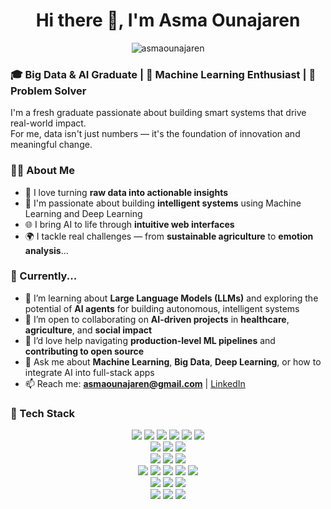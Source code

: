 <h1 align="center">Hi there 👋, I'm Asma Ounajaren</h1>

<p align="center">
  <img src="https://komarev.com/ghpvc/?username=asmaounajaren&label=Profile%20views&color=fb00ff&style=flat" alt="asmaounajaren" />
</p>


### 🎓 **Big Data & AI Graduate** | 🧠 **Machine Learning Enthusiast** | 🌱 **Problem Solver**

I'm a fresh graduate passionate about building smart systems that drive real-world impact.  
For me, data isn't just numbers — it's the foundation of innovation and meaningful change.


### 👩‍💻 About Me

- 🔧 I love turning **raw data into actionable insights**
- 🤖 I'm passionate about building **intelligent systems** using Machine Learning and Deep Learning
- 🌐 I bring AI to life through **intuitive web interfaces**
- 🌍 I tackle real challenges — from **sustainable agriculture** to **emotion analysis**...


### 🌱 Currently...

- 🌱 I’m learning about **Large Language Models (LLMs)** and exploring the potential of **AI agents** for building autonomous, intelligent systems
- 👯 I’m open to collaborating on **AI-driven projects** in **healthcare**, **agriculture**, and **social impact**  
- 🤔 I’d love help navigating **production-level ML pipelines** and **contributing to open source**  
- 💬 Ask me about **Machine Learning**, **Big Data**, **Deep Learning**, or how to integrate AI into full-stack apps  
- 📫 Reach me: **asmaounajaren@gmail.com** | [LinkedIn](https://linkedin.com/in/asma-ounajaren)


### 🧰 Tech Stack
<p align="center">
  <img src="https://img.shields.io/badge/Python-3670A0?style=for-the-badge&logo=python&logoColor=ffdd54"/>
  <img src="https://img.shields.io/badge/JavaScript-F7DF1E?style=for-the-badge&logo=javascript&logoColor=black"/>
  <img src="https://img.shields.io/badge/Java-ED8B00?style=for-the-badge&logo=java&logoColor=white"/>
  <img src="https://img.shields.io/badge/C%23-239120?style=for-the-badge&logo=c-sharp&logoColor=white"/>
  <img src="https://img.shields.io/badge/HTML5-E34F26?style=for-the-badge&logo=html5&logoColor=white"/>
  <img src="https://img.shields.io/badge/CSS3-1572B6?style=for-the-badge&logo=css3&logoColor=white"/>
  <br/>
  <img src="https://img.shields.io/badge/Next.js-000000?style=for-the-badge&logo=nextdotjs&logoColor=white"/>
  <img src="https://img.shields.io/badge/Node.js-339933?style=for-the-badge&logo=nodedotjs&logoColor=white"/>
  <img src="https://img.shields.io/badge/Streamlit-FF4B4B?style=for-the-badge&logo=streamlit&logoColor=white"/>
  <br/>
  <img src="https://img.shields.io/badge/MongoDB-4EA94B?style=for-the-badge&logo=mongodb&logoColor=white"/>
  <img src="https://img.shields.io/badge/MySQL-4479A1?style=for-the-badge&logo=mysql&logoColor=white"/>
  <img src="https://img.shields.io/badge/Firebase-FFCA28?style=for-the-badge&logo=firebase&logoColor=black"/>
  <br/>
  <img src="https://img.shields.io/badge/TensorFlow-FF6F00?style=for-the-badge&logo=tensorflow&logoColor=white"/>
  <img src="https://img.shields.io/badge/Keras-D00000?style=for-the-badge&logo=keras&logoColor=white"/>
  <img src="https://img.shields.io/badge/PyTorch-EE4C2C?style=for-the-badge&logo=pytorch&logoColor=white"/>
  <img src="https://img.shields.io/badge/OpenCV-5C3EE8?style=for-the-badge&logo=opencv&logoColor=white"/>
  <img src="https://img.shields.io/badge/Scikit--learn-F7931E?style=for-the-badge&logo=scikit-learn&logoColor=white"/>
  <br/>
  <img src="https://img.shields.io/badge/Apache Spark-E25A1C?style=for-the-badge&logo=apachespark&logoColor=white"/>
  <img src="https://img.shields.io/badge/Hadoop-66CCFF?style=for-the-badge&logo=apachehadoop&logoColor=black"/>
  <img src="https://img.shields.io/badge/Kafka-231F20?style=for-the-badge&logo=apachekafka&logoColor=white"/>
  <br/>
  <img src="https://img.shields.io/badge/Tableau-E97627?style=for-the-badge&logo=tableau&logoColor=white"/>
  <img src="https://img.shields.io/badge/Git-F05032?style=for-the-badge&logo=git&logoColor=white"/>
  <img src="https://img.shields.io/badge/Flask-000000?style=for-the-badge&logo=flask&logoColor=white"/>
</p>



<!--
**asmaounajaren/asmaounajaren** is a ✨ _special_ ✨ repository because its `README.md` (this file) appears on your GitHub profile.

Here are some ideas to get you started:

- 🔭 I’m currently working on ...
- 🌱 I’m currently learning ...
- 👯 I’m looking to collaborate on ...
- 🤔 I’m looking for help with ...
- 💬 Ask me about ...
- 📫 How to reach me: ...
- 😄 Pronouns: ...
- ⚡ Fun fact: ...
-->
